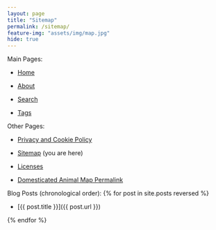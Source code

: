 ```yaml
---
layout: page
title: "Sitemap"
permalink: /sitemap/
feature-img: "assets/img/map.jpg"
hide: true
---
```


Main Pages:

* [Home](/)

* [About](/about/)

* [Search](/search/)

* [Tags](/tags/)

Other Pages:

* [Privacy and Cookie Policy](/privacy/)

* [Sitemap](/sitemap/) (you are here)

* [Licenses](/license/)

* [Domesticated Animal Map Permalink](https://brandonsvoid.com/projects/anthro_map/mapa)

Blog Posts (chronological order):
{% for post in site.posts reversed %}

* [{{ post.title }}]({{ post.url }})

{% endfor %}
